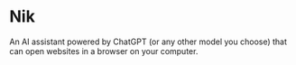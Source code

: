 # Nik
An AI assistant powered by ChatGPT (or any other model you choose) that can open websites in a browser on your computer.
